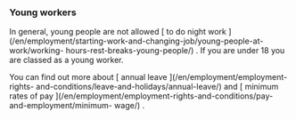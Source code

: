 ###  Young workers

In general, young people are not allowed [ to do night work
](/en/employment/starting-work-and-changing-job/young-people-at-work/working-
hours-rest-breaks-young-people/) . If you are under 18 you are classed as a
young worker.

You can find out more about [ annual leave ](/en/employment/employment-rights-
and-conditions/leave-and-holidays/annual-leave/) and [ minimum rates of pay
](/en/employment/employment-rights-and-conditions/pay-and-employment/minimum-
wage/) .
